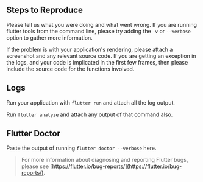 ## Steps to Reproduce

Please tell us what you were doing and what went wrong. If you are running flutter tools from the command line, please try adding the `-v` or `--verbose` option to gather more information.

If the problem is with your application's rendering, please attach a screenshot and any relevant source code.
If you are getting an exception in the logs, and your code is implicated in the first few frames, then please include the source code for the functions involved.

## Logs

Run your application with `flutter run` and attach all the log output.

Run `flutter analyze` and attach any output of that command also.

## Flutter Doctor

Paste the output of running `flutter doctor --verbose` here.

> For more information about diagnosing and reporting Flutter bugs, please see [https://flutter.io/bug-reports/](https://flutter.io/bug-reports/).
